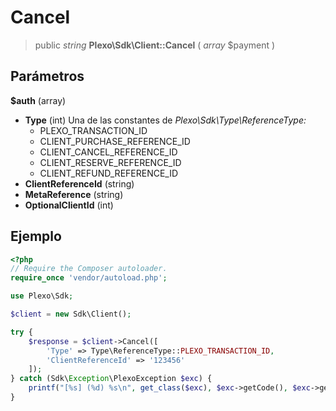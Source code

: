 # Cancel

> public *string* **Plexo\\Sdk\\Client::Cancel** ( *array* $payment )

## Parámetros

**$auth** (array)

  * **Type** (int) Una de las constantes de *Plexo\\Sdk\\Type\\ReferenceType:*
    * PLEXO_TRANSACTION_ID
    * CLIENT_PURCHASE_REFERENCE_ID
    * CLIENT_CANCEL_REFERENCE_ID
    * CLIENT_RESERVE_REFERENCE_ID
    * CLIENT_REFUND_REFERENCE_ID
  * **ClientReferenceId** (string)
  * **MetaReference** (string)
  * **OptionalClientId** (int)

## Ejemplo

```php
<?php
// Require the Composer autoloader.
require_once 'vendor/autoload.php';

use Plexo\Sdk;

$client = new Sdk\Client();

try {
    $response = $client->Cancel([
        'Type' => Type\ReferenceType::PLEXO_TRANSACTION_ID,
        'ClientReferenceId' => '123456'
    ]);
} catch (Sdk\Exception\PlexoException $exc) {
    printf("[%s] (%d) %s\n", get_class($exc), $exc->getCode(), $exc->getMessage());
}

```
